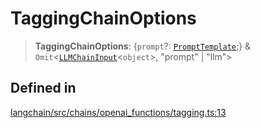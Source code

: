 TaggingChainOptions
===================

> **TaggingChainOptions**: {`prompt`?: [`PromptTemplate`](/docs/api/prompts/classes/PromptTemplate);} & `Omit`<[`LLMChainInput`](/docs/api/chains/interfaces/LLMChainInput)<`object`\>, "prompt" | "llm"\>

Defined in[](#defined-in "Direct link to Defined in")
------------------------------------------------------

[langchain/src/chains/openai\_functions/tagging.ts:13](https://github.com/hwchase17/langchainjs/blob/1c1274d/langchain/src/chains/openai_functions/tagging.ts#L13)